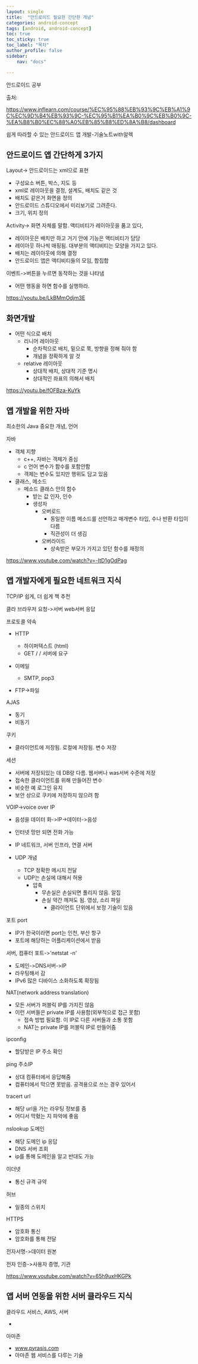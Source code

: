 ```yaml
---
layout: single
title:  "안드로이드 필요한 간단한 개념"
categories: android-concept
tags: [android, android-concept]
toc: true
toc_sticky: true
toc_label: "목차"
author_profile: false
sidebar:
    nav: "docs"

---
```




안드로이드 공부

출처:

<https://www.inflearn.com/course/%EC%95%88%EB%93%9C%EB%A1%9C%EC%9D%B4%EB%93%9C-%EC%95%B1%EA%B0%9C%EB%B0%9C-%EA%B8%B0%EC%88%A0%EB%85%B8%ED%8A%B8/dashboard>

쉽게 따라할 수 있는 안드로이드 앱 개발-기술노트with알렉



## 안드로이드 앱 간단하게 3가지

Layout-> 안드로이드는 xml으로 표현

- 구성요소 버튼, 박스, 지도 등
- xml로 레이아웃을 결정, 설계도, 배치도 같은 것
- 배치도 같은거 화면을 정의
- 안드로이드 스튜디오에서 미리보기로 그려준다.
- 크기, 위치 정의

Activity-> 화면 자체를 말함. 액티비티가 레이아웃을 품고 있다,

- 레이아웃은 배치만 하고 거기 안에 기능은 액티비티가 담당
- 레이아웃 하나씩 매핑됨. 대부분의 액티비티는 모양을 가지고 있다.
- 배치는 레이아웃에 의해 결정
- 안드로이드 앱은 액티비티들의 모임, 합집합

이벤트->버튼을 누르면 동작하는 것을 나타냄

- 어떤 행동을 하면 함수를 실행하라.



<https://youtu.be/LkBMmOdjm3E>



## 화면개발

- 어떤 식으로 배치
  - 리니어 레이아웃
    - 순차적으로 배치, 밑으로 쭉, 방향을 정해 줘야 함
    - 개념을 정확하게 알 것
  - relative 레이아웃
    - 상대적 배치, 상대적 기준 명시
    - 상대적인 좌표의 의해서 배치



<https://youtu.be/fOFBza-KuYk>



## 앱 개발을 위한 자바

최소한의 Java 중요한 개념, 언어

 자바

- 객체 지향
  - c++, 자바는 객체가 중심
  - c 언어 변수가 함수를 포함안함
  - 객체는 변수도 있지만 행위도 담고 있음
- 클래스, 메소드
  - 메소드 클래스 안의 함수
    - 받는 값 인자, 인수
    - 생성자
      - 오버로드
        - 동일한 이름 메소드를 선언하고 매개변수 타입, 수나 반환 타입이 다름 
        - 직관성이 더 생김
      - 오버라이드
        - 상속받은 부모가 가지고 있던 함수를 재정의



<https://www.youtube.com/watch?v=-ItD1gOdPag>



## 앱 개발자에게 필요한 네트워크 지식

TCP/IP 쉽게, 더 쉽게 책 추천

클라 브라우저 요청->서버 web서버 응답

프로토콜 약속

- HTTP
  - 하이퍼텍스트 (html)
  - GET / / 서버에 요구 

- 이메일
  - SMTP, pop3

- FTP->파일

AJAS

- 동기
-  비동기

쿠키

- 클라이언트에 저장됨. 로컬에 저장됨. 변수 저장

세션

- 서버에 저장되있는 데 DB랑 다름. 웹서버나 was서버 수준에 저장
- 접속한 클라이언트를 위해 만들어진 변수
- 비슷한 예 로그인 유지
- 보안 상으로 쿠키에 저장하지 않으려 함

VOIP->voice over IP

- 음성을 데이터 화->IP->데이터->음성
- 인터넷 망만 되면 전화 가능
- IP 네트워크, 서버 인프라, 연결 서버

- UDP 개념
  - TCP 정확한 메시지 전달
  - UDP는 손실에 대해서 허용
    - 압축 
      - 무손실은 손실되면 풀리지 않음. 알집
      - 손실 약간 깨져도 됨. 영상, 소리 파일
        - 클라이언트 단위에서 보정 기술이 있음

포트 port

- IP가 한국이라면 port는 인천, 부산 항구
- 포트에 해당하는 어플리케이션에서 받음

서버, 컴퓨터 포트->'netstat -n'

- 도메인->DNS서버->IP 
- 라우팅해서 감
- IPv6 많은 디바이스 소화하도록 확장됨

NAT(network address translation)

- 모든 서버가 퍼블릭 IP를 가지진 않음
- 이런 서버들은 private IP를 사용함(외부적으로 접근 못함)
  - 접속 방법 필요함. 이 IP로 다른 서버들과 소통 못함
  - NAT는 private IP를 퍼블릭 IP로 만들어줌

ipconfig

- 할당받은 IP 주소 확인

ping 주소IP

- 상대 컴퓨터에서 응답해줌
- 컴퓨터에서 막으면 못받음. 공격용으로 쓰는 경우 있어서

tracert url

- 해당 url을 가는 라우팅 정보를 줌
- 어디서 막혔는 지 파악에 좋음

nslookup 도메인

- 해당 도메인 ip 응답
- DNS 서버 조회
- ip를 통해 도메인을 알고 반대도 가능

이더넷

- 통신 규격 규약

허브

- 일종의 스위치

HTTPS

- 암호화 통신
- 암호화를 통해 전달

전자서명->데이터 원본

전자 인증->사용자 증명, 기관



<https://www.youtube.com/watch?v=65h9uxHKGPk>



## 앱 서버 연동을 위한 서버 클라우드 지식

클라우드 서비스, AWS, 서버

- 

아마존

- www.pyrasis.com
- 아마존 웹 서비스를 다루는 기술

